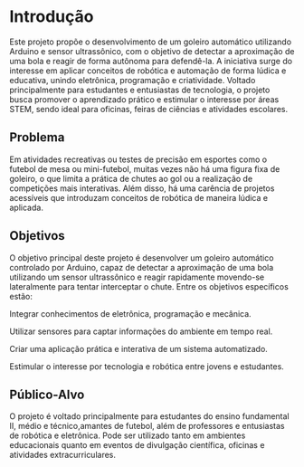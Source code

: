 # Introdução

Este projeto propõe o desenvolvimento de um goleiro automático utilizando Arduino e sensor ultrassônico, com o objetivo de detectar a aproximação de uma bola e reagir de forma autônoma para defendê-la. A iniciativa surge do interesse em aplicar conceitos de robótica e automação de forma lúdica e educativa, unindo eletrônica, programação e criatividade. Voltado principalmente para estudantes e entusiastas de tecnologia, o projeto busca promover o aprendizado prático e estimular o interesse por áreas STEM, sendo ideal para oficinas, feiras de ciências e atividades escolares.


## Problema

Em atividades recreativas ou testes de precisão em esportes como o futebol de mesa ou mini-futebol, muitas vezes não há uma figura fixa de goleiro, o que limita a prática de chutes ao gol ou a realização de competições mais interativas. Além disso, há uma carência de projetos acessíveis que introduzam conceitos de robótica de maneira lúdica e aplicada.

## Objetivos
O objetivo principal deste projeto é desenvolver um goleiro automático controlado por Arduino, capaz de detectar a aproximação de uma bola utilizando um sensor ultrassônico e reagir rapidamente movendo-se lateralmente para tentar interceptar o chute. Entre os objetivos específicos estão:

Integrar conhecimentos de eletrônica, programação e mecânica.

Utilizar sensores para captar informações do ambiente em tempo real.

Criar uma aplicação prática e interativa de um sistema automatizado.

Estimular o interesse por tecnologia e robótica entre jovens e estudantes.

## Público-Alvo

O projeto é voltado principalmente para estudantes do ensino fundamental II, médio e técnico,amantes de futebol, além de professores e entusiastas de robótica e eletrônica. Pode ser utilizado tanto em ambientes educacionais quanto em eventos de divulgação científica, oficinas e atividades extracurriculares.


